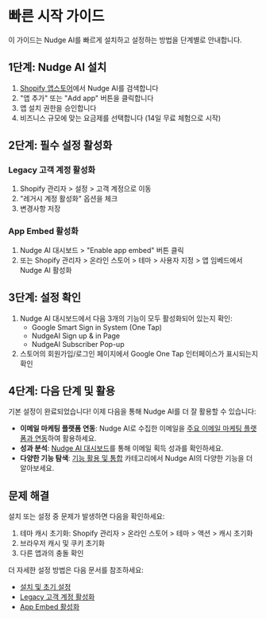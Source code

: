 # 빠른 시작 가이드

이 가이드는 Nudge AI를 빠르게 설치하고 설정하는 방법을 단계별로 안내합니다.

## 1단계: Nudge AI 설치

1. [Shopify 앱스토어](https://apps.shopify.com/nudge-ai)에서 Nudge AI를 검색합니다
2. "앱 추가" 또는 "Add app" 버튼을 클릭합니다
3. 앱 설치 권한을 승인합니다
4. 비즈니스 규모에 맞는 요금제를 선택합니다 (14일 무료 체험으로 시작)

## 2단계: 필수 설정 활성화

### Legacy 고객 계정 활성화
1. Shopify 관리자 > 설정 > 고객 계정으로 이동
2. "레거시 계정 활성화" 옵션을 체크
3. 변경사항 저장

### App Embed 활성화
1. Nudge AI 대시보드 > "Enable app embed" 버튼 클릭
2. 또는 Shopify 관리자 > 온라인 스토어 > 테마 > 사용자 지정 > 앱 임베드에서 Nudge AI 활성화

## 3단계: 설정 확인

1. Nudge AI 대시보드에서 다음 3개의 기능이 모두 활성화되어 있는지 확인:
   - Google Smart Sign in System (One Tap)
   - NudgeAI Sign up & in Page
   - NudgeAI Subscriber Pop-up
2. 스토어의 회원가입/로그인 페이지에서 Google One Tap 인터페이스가 표시되는지 확인

## 4단계: 다음 단계 및 활용

기본 설정이 완료되었습니다! 이제 다음을 통해 Nudge AI를 더 잘 활용할 수 있습니다:

- **이메일 마케팅 플랫폼 연동**: Nudge AI로 수집한 이메일을 [주요 이메일 마케팅 플랫폼과 연동](../../features-integrations/email-marketing/index.md)하여 활용하세요.
- **성과 분석**: [Nudge AI 대시보드](../../analytics-management/dashboard/index.md)를 통해 이메일 획득 성과를 확인하세요.
- **다양한 기능 탐색**: [기능 활용 및 통합](../../features-integrations/core-features/index.md) 카테고리에서 Nudge AI의 다양한 기능을 더 알아보세요.

## 문제 해결

설치 또는 설정 중 문제가 발생하면 다음을 확인하세요:
1. 테마 캐시 초기화: Shopify 관리자 > 온라인 스토어 > 테마 > 액션 > 캐시 초기화
2. 브라우저 캐시 및 쿠키 초기화
3. 다른 앱과의 충돌 확인

더 자세한 설정 방법은 다음 문서를 참조하세요:
- [설치 및 초기 설정](../installation/index.md)
- [Legacy 고객 계정 활성화](../legacy-accounts/index.md)
- [App Embed 활성화](../app-embed/index.md)
